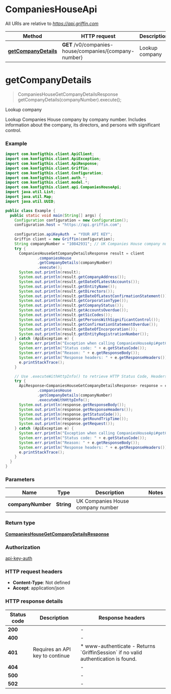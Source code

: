 # CompaniesHouseApi

All URIs are relative to *https://api.griffin.com*

| Method | HTTP request | Description |
|------------- | ------------- | -------------|
| [**getCompanyDetails**](CompaniesHouseApi.md#getCompanyDetails) | **GET** /v0/companies-house/companies/{company-number} | Lookup company |


<a name="getCompanyDetails"></a>
# **getCompanyDetails**
> CompaniesHouseGetCompanyDetailsResponse getCompanyDetails(companyNumber).execute();

Lookup company

Lookup Companies House company by company number. Includes information about the company, its directors, and persons with significant control.

### Example
```java
import com.konfigthis.client.ApiClient;
import com.konfigthis.client.ApiException;
import com.konfigthis.client.ApiResponse;
import com.konfigthis.client.Griffin;
import com.konfigthis.client.Configuration;
import com.konfigthis.client.auth.*;
import com.konfigthis.client.model.*;
import com.konfigthis.client.api.CompaniesHouseApi;
import java.util.List;
import java.util.Map;
import java.util.UUID;

public class Example {
  public static void main(String[] args) {
    Configuration configuration = new Configuration();
    configuration.host = "https://api.griffin.com";
    
    configuration.apiKeyAuth  = "YOUR API KEY";
    Griffin client = new Griffin(configuration);
    String companyNumber = "10842931"; // UK Companies House company number
    try {
      CompaniesHouseGetCompanyDetailsResponse result = client
              .companiesHouse
              .getCompanyDetails(companyNumber)
              .execute();
      System.out.println(result);
      System.out.println(result.getCompanyAddress());
      System.out.println(result.getDateOfLatestAccounts());
      System.out.println(result.getEntityName());
      System.out.println(result.getDirectors());
      System.out.println(result.getDateOfLatestConfirmationStatement());
      System.out.println(result.getCorporationType());
      System.out.println(result.getCompanyStatus());
      System.out.println(result.getAccountsOverdue());
      System.out.println(result.getSicCodes());
      System.out.println(result.getPersonsWithSignificantControl());
      System.out.println(result.getConfirmationStatementOverdue());
      System.out.println(result.getDateOfIncorporation());
      System.out.println(result.getEntityRegistrationNumber());
    } catch (ApiException e) {
      System.err.println("Exception when calling CompaniesHouseApi#getCompanyDetails");
      System.err.println("Status code: " + e.getStatusCode());
      System.err.println("Reason: " + e.getResponseBody());
      System.err.println("Response headers: " + e.getResponseHeaders());
      e.printStackTrace();
    }

    // Use .executeWithHttpInfo() to retrieve HTTP Status Code, Headers and Request
    try {
      ApiResponse<CompaniesHouseGetCompanyDetailsResponse> response = client
              .companiesHouse
              .getCompanyDetails(companyNumber)
              .executeWithHttpInfo();
      System.out.println(response.getResponseBody());
      System.out.println(response.getResponseHeaders());
      System.out.println(response.getStatusCode());
      System.out.println(response.getRoundTripTime());
      System.out.println(response.getRequest());
    } catch (ApiException e) {
      System.err.println("Exception when calling CompaniesHouseApi#getCompanyDetails");
      System.err.println("Status code: " + e.getStatusCode());
      System.err.println("Reason: " + e.getResponseBody());
      System.err.println("Response headers: " + e.getResponseHeaders());
      e.printStackTrace();
    }
  }
}

```

### Parameters

| Name | Type | Description  | Notes |
|------------- | ------------- | ------------- | -------------|
| **companyNumber** | **String**| UK Companies House company number | |

### Return type

[**CompaniesHouseGetCompanyDetailsResponse**](CompaniesHouseGetCompanyDetailsResponse.md)

### Authorization

[api-key-auth](../README.md#api-key-auth)

### HTTP request headers

 - **Content-Type**: Not defined
 - **Accept**: application/json

### HTTP response details
| Status code | Description | Response headers |
|-------------|-------------|------------------|
| **200** |  |  -  |
| **400** |  |  -  |
| **401** | Requires an API key to continue |  * www-authenticate - Returns &#x60;GriffinSession&#x60; if no valid authentication is found. <br>  |
| **404** |  |  -  |
| **500** |  |  -  |
| **502** |  |  -  |

